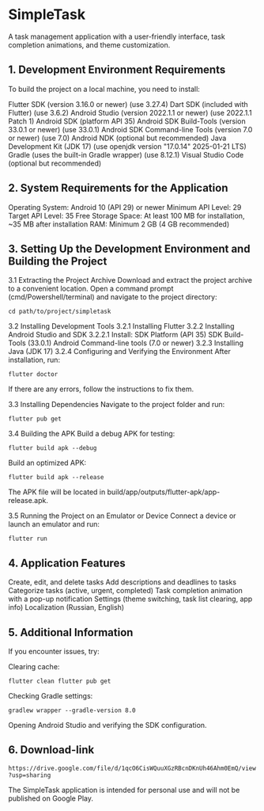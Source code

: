 # SimpleTask
A task management application with a user-friendly interface, task completion animations, and theme customization.

## 1. Development Environment Requirements
To build the project on a local machine, you need to install:

Flutter SDK (version 3.16.0 or newer) (use 3.27.4)
Dart SDK (included with Flutter) (use 3.6.2)
Android Studio (version 2022.1.1 or newer) (use 2022.1.1 Patch 1)
Android SDK (platform API 35)
Android SDK Build-Tools (version 33.0.1 or newer) (use 33.0.1)
Android SDK Command-line Tools (version 7.0 or newer) (use 7.0)
Android NDK (optional but recommended)
Java Development Kit (JDK 17) (use openjdk version "17.0.14" 2025-01-21 LTS)
Gradle (uses the built-in Gradle wrapper) (use 8.12.1)
Visual Studio Code (optional but recommended)

## 2. System Requirements for the Application
Operating System: Android 10 (API 29) or newer
Minimum API Level: 29
Target API Level: 35
Free Storage Space: At least 100 MB for installation, ~35 MB after installation
RAM: Minimum 2 GB (4 GB recommended)

## 3. Setting Up the Development Environment and Building the Project
3.1 Extracting the Project Archive
Download and extract the project archive to a convenient location.
Open a command prompt (cmd/Powershell/terminal) and navigate to the project directory:

`cd path/to/project/simpletask`

3.2 Installing Development Tools
3.2.1 Installing Flutter
3.2.2 Installing Android Studio and SDK
3.2.2.1 Install:
SDK Platform (API 35)
SDK Build-Tools (33.0.1)
Android Command-line tools (7.0 or newer)
3.2.3 Installing Java (JDK 17)
3.2.4 Configuring and Verifying the Environment
After installation, run:

`flutter doctor`

If there are any errors, follow the instructions to fix them.

3.3 Installing Dependencies
Navigate to the project folder and run:

`flutter pub get`

3.4 Building the APK
Build a debug APK for testing:

`flutter build apk --debug`

Build an optimized APK:

`flutter build apk --release`

The APK file will be located in build/app/outputs/flutter-apk/app-release.apk.

3.5 Running the Project on an Emulator or Device
Connect a device or launch an emulator and run:

`flutter run`

## 4. Application Features
Create, edit, and delete tasks
Add descriptions and deadlines to tasks
Categorize tasks (active, urgent, completed)
Task completion animation with a pop-up notification
Settings (theme switching, task list clearing, app info)
Localization (Russian, English)

## 5. Additional Information
If you encounter issues, try:

Clearing cache:

`flutter clean
flutter pub get`

Checking Gradle settings:

`gradlew wrapper --gradle-version 8.0`

Opening Android Studio and verifying the SDK configuration.

## 6. Download-link

`https://drive.google.com/file/d/1qcO6CisWQuuXGzRBcnDKnUh46Ahm0EmQ/view?usp=sharing`

The SimpleTask application is intended for personal use and will not be published on Google Play.
